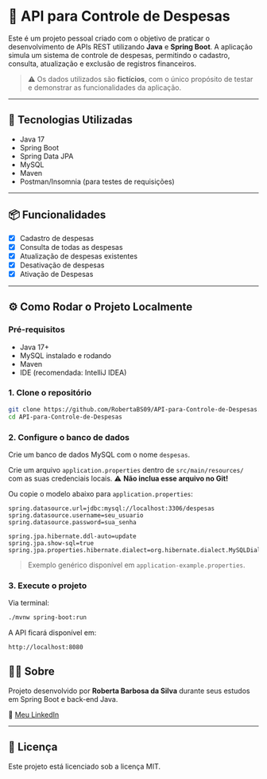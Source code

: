 # 💸 API para Controle de Despesas

Este é um projeto pessoal criado com o objetivo de praticar o desenvolvimento de APIs REST utilizando **Java** e **Spring Boot**. A aplicação simula um sistema de controle de despesas, permitindo o cadastro, consulta, atualização e exclusão de registros financeiros.

> ⚠️ Os dados utilizados são **fictícios**, com o único propósito de testar e demonstrar as funcionalidades da aplicação.

---

## 🚀 Tecnologias Utilizadas

- Java 17
- Spring Boot
- Spring Data JPA
- MySQL
- Maven
- Postman/Insomnia (para testes de requisições)

---

## 📦 Funcionalidades

- [x] Cadastro de despesas
- [x] Consulta de todas as despesas
- [x] Atualização de despesas existentes
- [x] Desativação de despesas
- [x] Ativação de Despesas

---

## ⚙️ Como Rodar o Projeto Localmente

### Pré-requisitos

- Java 17+
- MySQL instalado e rodando
- Maven
- IDE (recomendada: IntelliJ IDEA)

### 1. Clone o repositório

```bash
git clone https://github.com/RobertaBS09/API-para-Controle-de-Despesas.git
cd API-para-Controle-de-Despesas
```

### 2. Configure o banco de dados

Crie um banco de dados MySQL com o nome `despesas`.

Crie um arquivo `application.properties` dentro de `src/main/resources/` com as suas credenciais locais. ⚠️ **Não inclua esse arquivo no Git!**

Ou copie o modelo abaixo para `application.properties`:

```properties
spring.datasource.url=jdbc:mysql://localhost:3306/despesas
spring.datasource.username=seu_usuario
spring.datasource.password=sua_senha

spring.jpa.hibernate.ddl-auto=update
spring.jpa.show-sql=true
spring.jpa.properties.hibernate.dialect=org.hibernate.dialect.MySQLDialect
```

> Exemplo genérico disponível em `application-example.properties`.

### 3. Execute o projeto

Via terminal:

```bash
./mvnw spring-boot:run
```

A API ficará disponível em:

```
http://localhost:8080
```


## 👩‍💻 Sobre

Projeto desenvolvido por **Roberta Barbosa da Silva** durante seus estudos em Spring Boot e back-end Java.

📎 [Meu LinkedIn](https://www.linkedin.com/in/roberta-barbosa-da-silva-/)

---

## 📄 Licença

Este projeto está licenciado sob a licença MIT.
